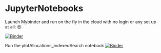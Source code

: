 # JupyterNotebooks


Launch Mybinder and run on the fly in the cloud with no login or any set up at all:  :heart_eyes:   

[![Binder](https://mybinder.org/badge.svg)](https://mybinder.org/v2/gh/WSWCWaterDataExchange/JupyterNotebooks/master)

Run the plotAllocations_indexedSearch notebook
[![Binder](https://mybinder.org/badge.svg)](https://mybinder.org/v2/gh/WSWCWaterDataExchange/JupyterNotebooks/master?filepath=plotAllocations_indexedSearch.ipynb)

